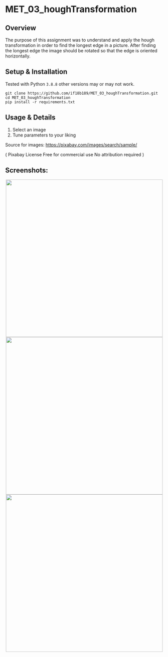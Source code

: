 # MET_03_houghTransformation

## Overview

The purpose of this assignment was to understand and apply the hough transformation in order to find the longest edge in a picture.
After finding the longest edge the image should be rotated so that the edge is oriented horizontally.


## Setup & Installation
Tested with Python `3.8.8` other versions may or may not work.
```
git clone https://github.com/if18b189/MET_03_houghTransformation.git
cd MET_03_houghTransformation
pip install -r requirements.txt
```

## Usage & Details

1. Select an image
2. Tune parameters to your liking

Source for images: https://pixabay.com/images/search/sample/

( Pixabay License
Free for commercial use
No attribution required
)

## Screenshots:

<p align="center">
    <img src="https://github.com/if18b189/MET_03_houghTransformation/blob/master/screenshots/screenshot1.PNG" width="500" />
    <img src="https://github.com/if18b189/MET_03_houghTransformation/blob/master/screenshots/screenshot2.PNG" width="500" />
    <img src="https://github.com/if18b189/MET_03_houghTransformation/blob/master/screenshots/screenshot3.PNG" width="500" />
</p>